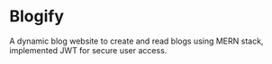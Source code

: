 # Blogify
A dynamic blog website to create and read blogs using MERN stack, implemented JWT for secure user access.
